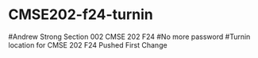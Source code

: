 # CMSE202-f24-turnin
#Andrew Strong Section 002 CMSE 202 F24
#No more password
#Turnin location for CMSE 202 F24 Pushed First Change
